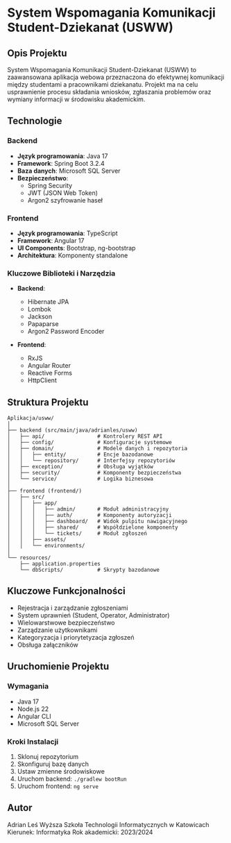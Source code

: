 # System Wspomagania Komunikacji Student-Dziekanat (USWW)

## Opis Projektu
System Wspomagania Komunikacji Student-Dziekanat (USWW) to zaawansowana aplikacja webowa przeznaczona do efektywnej komunikacji między studentami a pracownikami dziekanatu. Projekt ma na celu usprawnienie procesu składania wniosków, zgłaszania problemów oraz wymiany informacji w środowisku akademickim.

## Technologie

### Backend
- **Język programowania**: Java 17
- **Framework**: Spring Boot 3.2.4
- **Baza danych**: Microsoft SQL Server
- **Bezpieczeństwo**: 
  - Spring Security
  - JWT (JSON Web Token)
  - Argon2 szyfrowanie haseł

### Frontend
- **Język programowania**: TypeScript
- **Framework**: Angular 17
- **UI Components**: Bootstrap, ng-bootstrap
- **Architektura**: Komponenty standalone

### Kluczowe Biblioteki i Narzędzia
- **Backend**:
  - Hibernate JPA
  - Lombok
  - Jackson
  - Papaparse
  - Argon2 Password Encoder

- **Frontend**:
  - RxJS
  - Angular Router
  - Reactive Forms
  - HttpClient

## Struktura Projektu

```
Aplikacja/usww/
│
├── backend (src/main/java/adrianles/usww)
│   ├── api/                 # Kontrolery REST API
│   ├── config/              # Konfiguracje systemowe
│   ├── domain/              # Modele danych i repozytoria
│   │   ├── entity/          # Encje bazodanowe
│   │   └── repository/      # Interfejsy repozytoriów
│   ├── exception/           # Obsługa wyjątków
│   ├── security/            # Komponenty bezpieczeństwa
│   └── service/             # Logika biznesowa
│
├── frontend (frontend/)
│   ├── src/
│   │   ├── app/
│   │   │   ├── admin/       # Moduł administracyjny
│   │   │   ├── auth/        # Komponenty autoryzacji
│   │   │   ├── dashboard/   # Widok pulpitu nawigacyjnego
│   │   │   ├── shared/      # Współdzielone komponenty
│   │   │   └── tickets/     # Moduł zgłoszeń
│   │   ├── assets/
│   │   └── environments/
│
└── resources/
    ├── application.properties
    └── dbScripts/           # Skrypty bazodanowe
```

## Kluczowe Funkcjonalności
- Rejestracja i zarządzanie zgłoszeniami
- System uprawnień (Student, Operator, Administrator)
- Wielowarstwowe bezpieczeństwo
- Zarządzanie użytkownikami
- Kategoryzacja i priorytetyzacja zgłoszeń
- Obsługa załączników

## Uruchomienie Projektu

### Wymagania
- Java 17
- Node.js 22
- Angular CLI
- Microsoft SQL Server

### Kroki Instalacji
1. Sklonuj repozytorium
2. Skonfiguruj bazę danych
3. Ustaw zmienne środowiskowe
4. Uruchom backend: `./gradlew bootRun`
5. Uruchom frontend: `ng serve`

## Autor
Adrian Leś
Wyższa Szkoła Technologii Informatycznych w Katowicach
Kierunek: Informatyka
Rok akademicki: 2023/2024
